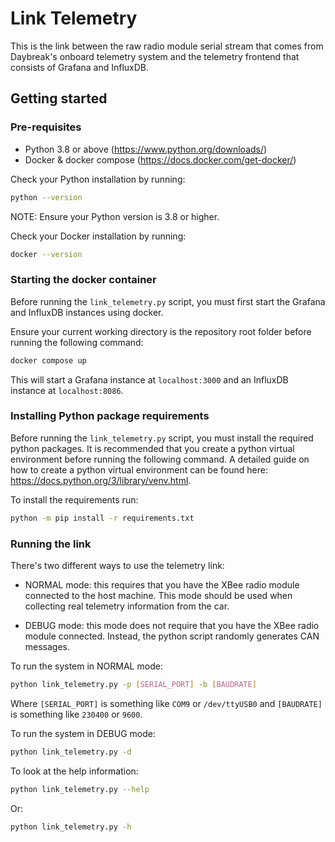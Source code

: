 # Link Telemetry

This is the link between the raw radio module serial stream that
comes from Daybreak's onboard telemetry system and the telemetry
frontend that consists of Grafana and InfluxDB.

## Getting started

### Pre-requisites

- Python 3.8 or above (https://www.python.org/downloads/)
- Docker & docker compose (https://docs.docker.com/get-docker/)

Check your Python installation by running:

```bash
python --version
```

NOTE: Ensure your Python version is 3.8 or higher.

Check your Docker installation by running:

```bash
docker --version
```

### Starting the docker container

Before running the `link_telemetry.py` script, you must first
start the Grafana and InfluxDB instances using docker. 

Ensure your current working directory is the repository
root folder before running the following command:

```bash 
docker compose up
```

This will start a Grafana instance at `localhost:3000` and 
an InfluxDB instance at `localhost:8086`.

### Installing Python package requirements

Before running the `link_telemetry.py` script, you must install the required python packages.
It is recommended that you create a python virtual environment before running the following command.
A detailed guide on how to create a python virtual environment can be found here: https://docs.python.org/3/library/venv.html.

To install the requirements run:

```bash
python -m pip install -r requirements.txt
```

### Running the link

There's two different ways to use the telemetry link: 

- NORMAL mode: this requires that you have the XBee radio module 
connected to the host machine. This mode should be used
when collecting real telemetry information from the car.

- DEBUG mode: this mode does not require that you have the XBee
radio module connected. Instead, the python script randomly
generates CAN messages.

To run the system in NORMAL mode:

```bash
python link_telemetry.py -p [SERIAL_PORT] -b [BAUDRATE]
```

Where `[SERIAL_PORT]` is something like `COM9` or `/dev/ttyUSB0` and
`[BAUDRATE]` is something like `230400` or `9600`.

To run the system in DEBUG mode:

```bash
python link_telemetry.py -d
```

To look at the help information:

```bash
python link_telemetry.py --help
```

Or:

```bash
python link_telemetry.py -h
```

